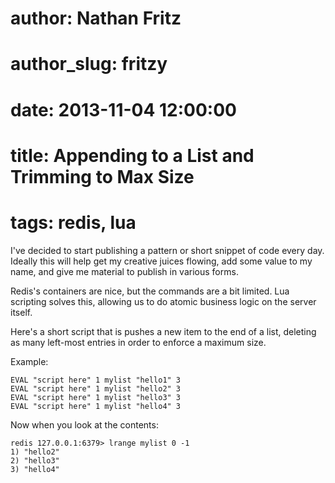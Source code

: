 # author: Nathan Fritz
# author_slug: fritzy
# date: 2013-11-04 12:00:00
# title: Appending to a List and Trimming to Max Size
# tags: redis, lua

I've decided to start publishing a pattern or short snippet of code every day.
Ideally this will help get my creative juices flowing, add some value to my name, and give me material to publish in various forms.

Redis's containers are nice, but the commands are a bit limited.
Lua scripting solves this, allowing us to do atomic business logic on the server itself.

Here's a short script that is pushes a new item to the end of a list, deleting as many left-most entries in order to enforce a maximum size.

<script src="https://gist.github.com/fritzy/7310712.js?file=pushmaxlist.lua"></script>

Example:

    EVAL "script here" 1 mylist "hello1" 3
    EVAL "script here" 1 mylist "hello2" 3
    EVAL "script here" 1 mylist "hello3" 3
    EVAL "script here" 1 mylist "hello4" 3

Now when you look at the contents:

    redis 127.0.0.1:6379> lrange mylist 0 -1
    1) "hello2"
    2) "hello3"
    3) "hello4"
